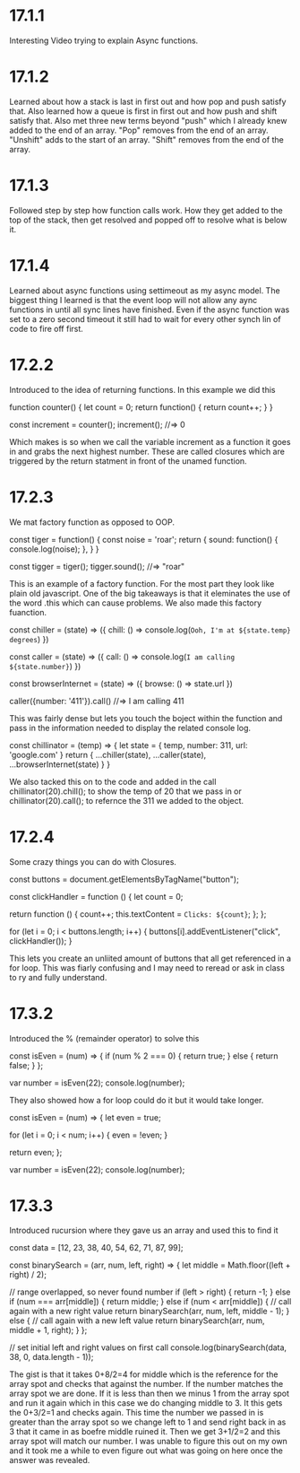 # 17.1.1

Interesting Video trying to explain Async functions.

# 17.1.2

Learned about how a stack is last in first out and how pop and push satisfy that.
Also learned how a queue is first in first out and how push and shift satisfy that.
Also met three new terms beyond "push" which I already knew added to the end of an array.
"Pop" removes from the end of an array.
"Unshift" adds to the start of an array.
"Shift" removes from the end of the array.

# 17.1.3

Followed step by step how function calls work. How they get added to the top of the stack, then get resolved and popped off to resolve what is below it.

# 17.1.4

Learned about async functions using settimeout as my async model. The biggest thing I learned is that the event loop will not allow any aync functions in until all sync lines have finished. Even if the async function was set to a zero second timeout it still had to wait for every other synch lin of code to fire off first.

# 17.2.2

Introduced to the idea of returning functions. In this example we did this

function counter() {
let count = 0;
return function() {
return count++;
}
}

const increment = counter();
increment(); //=> 0

Which makes is so when we call the variable increment as a function it goes in and grabs the next highest number. These are called closures which are triggered by the return statment in front of the unamed function.

# 17.2.3

We mat factory function as opposed to OOP.

const tiger = function() {
const noise = 'roar';
return {
sound: function() {
console.log(noise);
},
}
}

const tigger = tiger();
tigger.sound(); //=> "roar"

This is an example of a factory function. For the most part they look like plain old javascript. One of the big takeaways is that it eleminates the use of the word .this which can cause problems. We also made this factory fuanction.

const chiller = (state) => ({
chill: () => console.log(`Ooh, I'm at ${state.temp} degrees`)
})

const caller = (state) => ({
call: () => console.log(`I am calling ${state.number}`)
})

const browserInternet = (state) => ({
browse: () => state.url
})

caller({number: '411'}).call() //=> I am calling 411

This was fairly dense but lets you touch the boject within the function and pass in the information needed to display the related console log.

const chillinator = (temp) => {
let state = {
temp,
number: 311,
url: 'google.com'
}
return { ...chiller(state), ...caller(state), ...browserInternet(state) }
}

We also tacked this on to the code and added in the call chillinator(20).chill(); to show the temp of 20 that we pass in or chillinator(20).call(); to refernce the 311 we added to the object.

# 17.2.4

Some crazy things you can do with Closures.

const buttons = document.getElementsByTagName("button");

const clickHandler = function () {
let count = 0;

return function () {
count++;
this.textContent = `Clicks: ${count}`;
};
};

for (let i = 0; i < buttons.length; i++) {
buttons[i].addEventListener("click", clickHandler());
}

This lets you create an unliited amount of buttons that all get referenced in a for loop. This was fiarly confusing and I may need to reread or ask in class to ry and fully understand.

# 17.3.2

Introduced the % (remainder operator) to solve this

const isEven = (num) => {
if (num % 2 === 0) {
return true;
} else {
return false;
}
};

var number = isEven(22);
console.log(number);

They also showed how a for loop could do it but it would take longer.

const isEven = (num) => {
let even = true;

for (let i = 0; i < num; i++) {
even = !even;
}

return even;
};

var number = isEven(22);
console.log(number);

# 17.3.3

Introduced rucursion where they gave us an array and used this to find it

const data = [12, 23, 38, 40, 54, 62, 71, 87, 99];

const binarySearch = (arr, num, left, right) => {
let middle = Math.floor((left + right) / 2);

// range overlapped, so never found number
if (left > right) {
return -1;
} else if (num === arr[middle]) {
return middle;
} else if (num < arr[middle]) {
// call again with a new right value
return binarySearch(arr, num, left, middle - 1);
} else {
// call again with a new left value
return binarySearch(arr, num, middle + 1, right);
}
};

// set initial left and right values on first call
console.log(binarySearch(data, 38, 0, data.length - 1));

The gist is that it takes 0+8/2=4 for middle which is the reference for the array spot and checks that against the number. If the number matches the array spot we are done. If it is less than then we minus 1 from the array spot and run it again which in this case we do changing middle to 3. It this gets the 0+3/2=1 and checks again. This time the number we passed in is greater than the array spot so we change left to 1 and send right back in as 3 that it came in as boefre middle ruined it. Then we get 3+1/2=2 and this array spot will match our number. I was unable to figure this out on my own and it took me a while to even figure out what was going on here once the answer was revealed.
